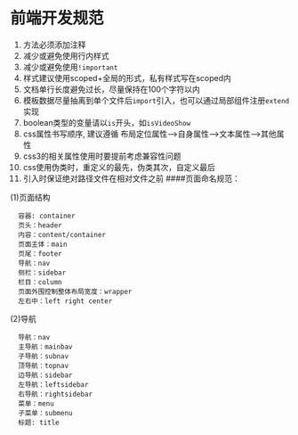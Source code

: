 # 前端开发规范
1. 方法必须添加注释
2. 减少或避免使用行内样式
3. 减少或避免使用`!important`
4. 样式建议使用scoped+全局的形式，私有样式写在scoped内
5. 文档单行长度避免过长，尽量保持在100个字符以内
6. 模板数据尽量抽离到单个文件后`import`引入，也可以通过局部组件注册`extend`实现
7. boolean类型的变量请以`is`开头，如`isVideoShow`
8. css属性书写顺序, 建议遵循 布局定位属性-->自身属性-->文本属性-->其他属性
9. css3的相关属性使用时要提前考虑兼容性问题
10. css使用伪类时，重定义的最先，伪类其次，自定义最后
11. 引入时保证绝对路径文件在相对文件之前
####页面命名规范：

(1)页面结构
```
  容器: container
  页头：header
  内容：content/container
  页面主体：main
  页尾：footer
  导航：nav
  侧栏：sidebar
  栏目：column
  页面外围控制整体布局宽度：wrapper
  左右中：left right center
  ```
(2)导航
```
  导航：nav
  主导航：mainbav
  子导航：subnav
  顶导航：topnav
  边导航：sidebar
  左导航：leftsidebar
  右导航：rightsidebar
  菜单：menu
  子菜单：submenu
  标题: title
```
